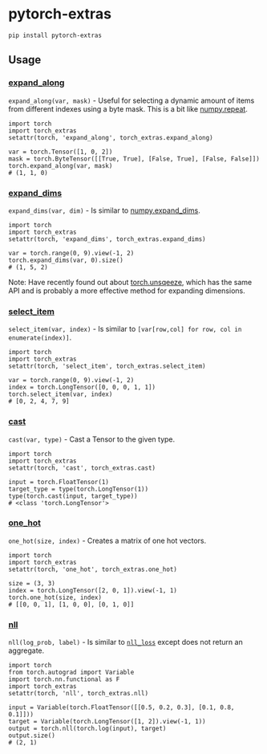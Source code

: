# pytorch-extras

`pip install pytorch-extras`

## Usage

### [expand_along](#expand_along)

`expand_along(var, mask)` - Useful for selecting a dynamic amount of items from different indexes using a byte mask. This is a bit like [numpy.repeat](https://docs.scipy.org/doc/numpy/reference/generated/numpy.repeat.html).

    import torch
    import torch_extras
    setattr(torch, 'expand_along', torch_extras.expand_along)

    var = torch.Tensor([1, 0, 2])
    mask = torch.ByteTensor([[True, True], [False, True], [False, False]])
    torch.expand_along(var, mask)
    # (1, 1, 0)


### [expand_dims](#expand_dims)

`expand_dims(var, dim)` - Is similar to [numpy.expand_dims](https://docs.scipy.org/doc/numpy/reference/generated/numpy.expand_dims.html).

    import torch
    import torch_extras
    setattr(torch, 'expand_dims', torch_extras.expand_dims)

    var = torch.range(0, 9).view(-1, 2)
    torch.expand_dims(var, 0).size()
    # (1, 5, 2)
    
Note: Have recently found out about [torch.unsqeeze](http://pytorch.org/docs/tensors.html?highlight=unsqueeze#torch.Tensor.unsqueeze), which has the same API and is probably a more effective method for expanding dimensions.


### [select_item](#select_item)

`select_item(var, index)` - Is similar to `[var[row,col] for row, col in enumerate(index)]`.

    import torch
    import torch_extras
    setattr(torch, 'select_item', torch_extras.select_item)

    var = torch.range(0, 9).view(-1, 2)
    index = torch.LongTensor([0, 0, 0, 1, 1])
    torch.select_item(var, index)
    # [0, 2, 4, 7, 9]


### [cast](#cast)

`cast(var, type)` - Cast a Tensor to the given type.

    import torch
    import torch_extras
    setattr(torch, 'cast', torch_extras.cast)

    input = torch.FloatTensor(1)
    target_type = type(torch.LongTensor(1))
    type(torch.cast(input, target_type))
    # <class 'torch.LongTensor'>


### [one_hot](#one_hot)


`one_hot(size, index)` - Creates a matrix of one hot vectors.

    import torch
    import torch_extras
    setattr(torch, 'one_hot', torch_extras.one_hot)

    size = (3, 3)
    index = torch.LongTensor([2, 0, 1]).view(-1, 1)
    torch.one_hot(size, index)
    # [[0, 0, 1], [1, 0, 0], [0, 1, 0]]


### [nll](#nll)

`nll(log_prob, label)` - Is similar to [`nll_loss`](http://pytorch.org/docs/nn.html?highlight=nll#torch.nn.functional.nll_loss) except does not return an aggregate.

    import torch
    from torch.autograd import Variable
    import torch.nn.functional as F
    import torch_extras
    setattr(torch, 'nll', torch_extras.nll)

    input = Variable(torch.FloatTensor([[0.5, 0.2, 0.3], [0.1, 0.8, 0.1]]))
    target = Variable(torch.LongTensor([1, 2]).view(-1, 1))
    output = torch.nll(torch.log(input), target)
    output.size()
    # (2, 1)
